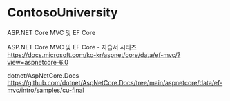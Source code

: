 # ContosoUniversity
ASP.NET Core MVC 및 EF Core

ASP.NET Core MVC 및 EF Core - 자습서 시리즈
https://docs.microsoft.com/ko-kr/aspnet/core/data/ef-mvc/?view=aspnetcore-6.0

dotnet/AspNetCore.Docs
https://github.com/dotnet/AspNetCore.Docs/tree/main/aspnetcore/data/ef-mvc/intro/samples/cu-final

